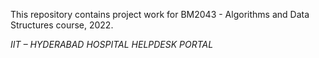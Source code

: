 This repository contains project work for BM2043 - Algorithms and Data Structures course, 2022.

*IIT – HYDERABAD HOSPITAL HELPDESK PORTAL*
